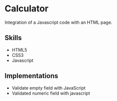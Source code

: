 # Calculator

Integration of a Javascript code with an HTML page.

## Skills

- HTML5
- CSS3
- Javascript

## Implementations

- Validate empty field with JavaScript
- Validated numeric field with javascript
